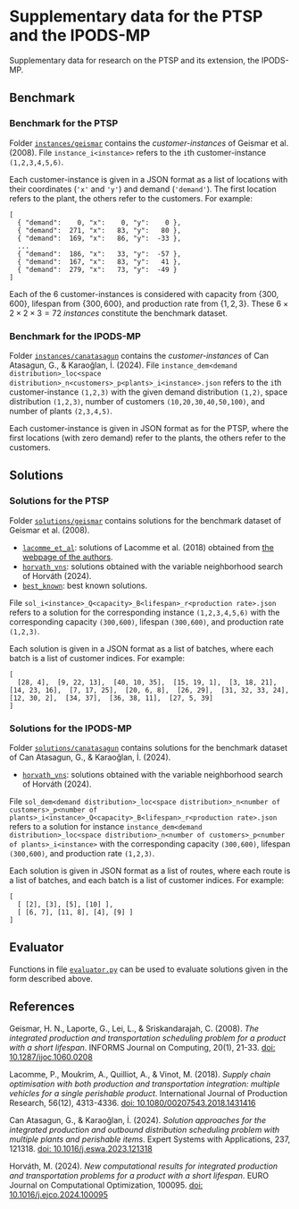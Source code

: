 # Supplementary data for the PTSP and the IPODS-MP
Supplementary data for research on the PTSP and its extension, the IPODS-MP.

## Benchmark

### Benchmark for the PTSP

Folder [```instances/geismar```](./instances/geismar/) contains the *customer-instances* of Geismar et al. (2008).
File ```instance_i<instance>``` refers to the ```i```th customer-instance ```(1,2,3,4,5,6)```.

Each customer-instance is given in a JSON format as a list of locations with their coordinates (```'x'``` and ```'y'```) and demand (```'demand'```).
The first location refers to the plant, the others refer to the customers.
For example:
```
[
  { "demand":    0, "x":    0, "y":    0 },
  { "demand":  271, "x":   83, "y":   80 },
  { "demand":  169, "x":   86, "y":  -33 },
  ...
  { "demand":  186, "x":   33, "y":  -57 },
  { "demand":  167, "x":   83, "y":   41 },
  { "demand":  279, "x":   73, "y":  -49 }
]
```

Each of the 6 customer-instances is considered with capacity from $\{300,600\}$, lifespan from $\{300,600\}$, and production rate from $\{1,2,3\}$.
These $6\times 2\times 2\times 3 = 72$ *instances* constitute the benchmark dataset.

### Benchmark for the IPODS-MP

Folder [```instances/canatasagun```](./instances/canatasagun/) contains the *customer-instances* of Can Atasagun, G., & Karaoğlan, İ. (2024).
File ```instance_dem<demand distribution>_loc<space distribution>_n<customers>_p<plants>_i<instance>.json``` refers to the ```i```th customer-instance ```(1,2,3)``` with the given demand distribution ```(1,2)```, space distribution ```(1,2,3)```, number of customers ```(10,20,30,40,50,100)```, and number of plants ```(2,3,4,5)```.

Each customer-instance is given in JSON format as for the PTSP, where the first locations (with zero demand) refer to the plants, the others refer to the customers.

## Solutions

### Solutions for the PTSP

Folder [```solutions/geismar```](./solutions/geismar/) contains solutions for the benchmark dataset of Geismar et al. (2008).
- [```lacomme_et_al```](./solutions/geismar/lacomme_et_al/): solutions of Lacomme et al. (2018) obtained from [the webpage of the authors](https://perso.isima.fr/~lacomme/marina/Research/PTSP_Results.html).
- [```horvath_vns```](./solutions/geismar/horvath_vns/): solutions obtained with the variable neighborhood search of Horváth (2024).
- [```best_known```](./solutions/geismar/best_known/): best known solutions.

File ```sol_i<instance>_Q<capacity>_B<lifespan>_r<production rate>.json``` refers to a solution for the corresponding instance ```(1,2,3,4,5,6)``` with the corresponding capacity ```(300,600)```, lifespan ```(300,600)```, and production rate ```(1,2,3)```.

Each solution is given in a JSON format as a list of batches, where each batch is a list of customer indices.
For example:
```
[
  [28, 4],  [9, 22, 13],  [40, 10, 35],  [15, 19, 1],  [3, 18, 21],  [14, 23, 16],  [7, 17, 25],  [20, 6, 8],  [26, 29],  [31, 32, 33, 24],  [12, 30, 2],  [34, 37],  [36, 38, 11],  [27, 5, 39]
]
```

### Solutions for the IPODS-MP

Folder [```solutions/canatasagun```](./solutions/canatasagun/) contains solutions for the benchmark dataset of Can Atasagun, G., & Karaoğlan, İ. (2024).
- [```horvath_vns```](./solutions/canatasagun/horvath_vns/): solutions obtained with the variable neighborhood search of Horváth (2024).

File ```sol_dem<demand distribution>_loc<space distribution>_n<number of customers>_p<number of plants>_i<instance>_Q<capacity>_B<lifespan>_r<production rate>.json``` refers to a solution for instance ```instance_dem<demand distribution>_loc<space distribution>_n<number of customers>_p<number of plants>_i<instance>``` with the corresponding capacity ```(300,600)```, lifespan ```(300,600)```, and production rate ```(1,2,3)```.

Each solution is given in JSON format as a list of routes, where each route is a list of batches, and each batch is a list of customer indices.
For example:
```
[
  [ [2], [3], [5], [10] ],
  [ [6, 7], [11, 8], [4], [9] ]
]

```

## Evaluator

Functions in file [```evaluator.py```](./evaluator.py) can be used to evaluate solutions given in the form described above.

## References

Geismar, H. N., Laporte, G., Lei, L., & Sriskandarajah, C. (2008). *The integrated production and transportation scheduling problem for a product with a short lifespan*. INFORMS Journal on Computing, 20(1), 21-33.
[doi: 10.1287/ijoc.1060.0208](https://doi.org/10.1287/ijoc.1060.0208)

Lacomme, P., Moukrim, A., Quilliot, A., & Vinot, M. (2018). *Supply chain optimisation with both production and transportation integration: multiple vehicles for a single perishable product*. International Journal of Production Research, 56(12), 4313-4336.
[doi: 10.1080/00207543.2018.1431416](https://doi.org/10.1080/00207543.2018.1431416)

Can Atasagun, G., & Karaoğlan, İ. (2024). *Solution approaches for the integrated production and outbound distribution scheduling problem with multiple plants and perishable items*. Expert Systems with Applications, 237, 121318.
[doi: 10.1016/j.eswa.2023.121318](https://doi.org/10.1016/j.eswa.2023.121318)

Horváth, M. (2024). *New computational results for integrated production and transportation problems for a product with a short lifespan*. EURO Journal on Computational Optimization, 100095.
[doi: 10.1016/j.ejco.2024.100095](https://doi.org/10.1016/j.ejco.2024.100095)
